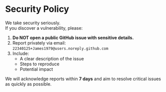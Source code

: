 # Security Policy

We take security seriously.  
If you discover a vulnerability, please:

1. **Do NOT open a public GitHub issue with sensitive details.**  
2. Report privately via email: `22340125+James1979@users.noreply.github.com`  
3. Include:
   - A clear description of the issue
   - Steps to reproduce
   - Potential impact

We will acknowledge reports within **7 days** and aim to resolve critical issues as quickly as possible.
